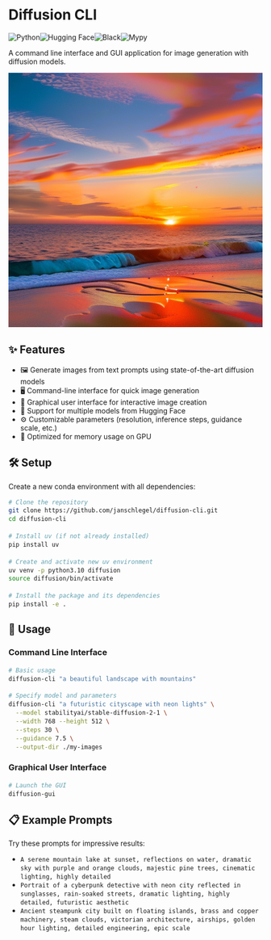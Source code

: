 # Diffusion CLI

![Python](https://img.shields.io/badge/python-3.10-blue.svg)![Hugging Face](https://img.shields.io/badge/%F0%9F%A4%97%20Hugging%20Face-Diffusers-yellow.svg)![Black](https://img.shields.io/badge/code%20style-black-000000.svg)![Mypy](https://img.shields.io/badge/mypy-typed-blue)

A command line interface and GUI application for image generation with diffusion models.

<img src="docs/img/sd_gen.png" alt="Diffusion CLI Example" />

## ✨ Features

* 🖼️ Generate images from text prompts using state-of-the-art diffusion models
* 🖥️ Command-line interface for quick image generation
* 🎨 Graphical user interface for interactive image creation
* 🤗 Support for multiple models from Hugging Face
* ⚙️ Customizable parameters (resolution, inference steps, guidance scale, etc.)
* 🚀 Optimized for memory usage on GPU

## 🛠️ Setup

Create a new conda environment with all dependencies:

```bash
# Clone the repository
git clone https://github.com/janschlegel/diffusion-cli.git
cd diffusion-cli

# Install uv (if not already installed)
pip install uv

# Create and activate new uv environment
uv venv -p python3.10 diffusion
source diffusion/bin/activate

# Install the package and its dependencies
pip install -e .
```

## 🚀 Usage

### Command Line Interface

```bash
# Basic usage
diffusion-cli "a beautiful landscape with mountains"

# Specify model and parameters
diffusion-cli "a futuristic cityscape with neon lights" \
  --model stabilityai/stable-diffusion-2-1 \
  --width 768 --height 512 \
  --steps 30 \
  --guidance 7.5 \
  --output-dir ./my-images
```

### Graphical User Interface

```bash
# Launch the GUI
diffusion-gui
```

## 📋 Example Prompts

Try these prompts for impressive results:

* `A serene mountain lake at sunset, reflections on water, dramatic sky with purple and orange clouds, majestic pine trees, cinematic lighting, highly detailed`
* `Portrait of a cyberpunk detective with neon city reflected in sunglasses, rain-soaked streets, dramatic lighting, highly detailed, futuristic aesthetic`
* `Ancient steampunk city built on floating islands, brass and copper machinery, steam clouds, victorian architecture, airships, golden hour lighting, detailed engineering, epic scale`
